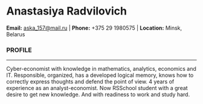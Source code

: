 # Anastasiya Radvilovich
**Email:** aska_157@mail.ru | **Phone:** +375 29 1980575 | **Location:** Minsk, Belarus
### PROFILE
***
Cyber-economist with knowledge in mathematics, analytics, economics and IT.
Responsible, organized, has a developed logical memory, knows how to correctly express thoughts and defend the point of view.
4 years of experience as an analyst-economist.
Now RSSchool student with a great desire to get new knowledge. And with readiness to work and study hard.